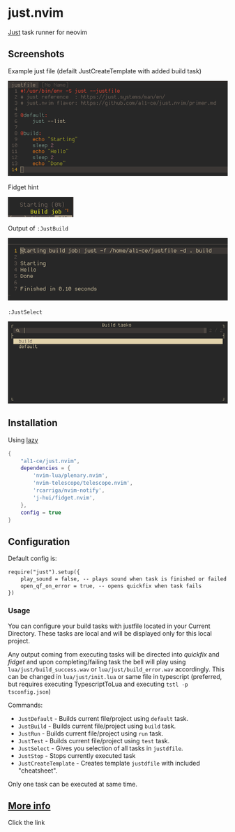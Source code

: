 # just.nvim
[Just](https://github.com/casey/just) task runner for neovim

## Screenshots
Example just file (defailt JustCreateTemplate with added build task)

![example](readme/just-file.png)

Fidget hint

![example](readme/just-fidget.png)

Output of `:JustBuild`

![example](readme/just-qf.png)

`:JustSelect`

![example](readme/just-select.png)

## Installation
Using [lazy](https://github.com/folke/lazy.nvim)
```lua
{
    "al1-ce/just.nvim",
    dependencies = {
        'nvim-lua/plenary.nvim',
        'nvim-telescope/telescope.nvim',
        'rcarriga/nvim-notify',
        'j-hui/fidget.nvim',
    },
    config = true
}
```

## Configuration
Default config is:
```
require("just").setup({
    play_sound = false, -- plays sound when task is finished or failed
    open_qf_on_error = true, -- opens quickfix when task fails
})
```

### Usage
You can configure your build tasks with justfile located in your Current Directory. These tasks are local and will be displayed only for this local project.

Any output coming from executing tasks will be directed into *quickfix* and *fidget* and upon completing/failing task the bell will play using `lua/just/build_success.wav` or `lua/just/build_error.wav` accordingly. This can be changed in `lua/just/init.lua` or same file in typescript (preferred, but requires executing TypescriptToLua and executing `tstl -p tsconfig.json`)

Commands:
- `JustDefault` - Builds current file/project using `default` task.
- `JustBuild` - Builds current file/project using `build` task.
- `JustRun` - Builds current file/project using `run` task.
- `JustTest` - Builds current file/project using `test` task.
- `JustSelect` - Gives you selection of all tasks in `justdfile`.
- `JustStop` - Stops currently executed task
- `JustCreateTemplate` - Creates template `justdfile` with included "cheatsheet".

Only one task can be executed at same time.

## [More info](https://github.com/al1-ce/just.nvim/blob/master/primer.md)
Click the link

